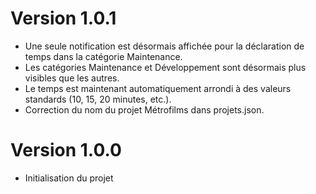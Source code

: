 # Version 1.0.1

* Une seule notification est désormais affichée pour la déclaration de temps dans la catégorie Maintenance.
* Les catégories Maintenance et Développement sont désormais plus visibles que les autres.
* Le temps est maintenant automatiquement arrondi à des valeurs standards (10, 15, 20 minutes, etc.).
* Correction du nom du projet Métrofilms dans projets.json.


# Version 1.0.0

* Initialisation du projet